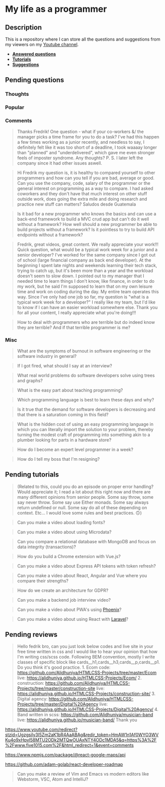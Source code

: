 # My life as a programmer

## Description

This is a repository where I can store all the 
questions and suggestions from my viewers on my [Youtube channel](https://www.youtube.com/user/Fidde12345).

* **[Answered questions](https://www.youtube.com/playlist?list=PLBAZWBMYeVYjXogYQDd1rwVI0c5YoioqU)**
* **[Tutorials](./tutorials.md)**
* **[Suggestions](./suggestions.md)**

## Pending questions

### Thoughts

### Popular

### Comments

> Thanks Fredrik! One question - what if your co-workers &/ the manager picks a time frame for you to do a task? I've had this happen a few times working as a junior recently, and needless to say, I definitely felt like it was too short of a deadline, I took waaaay longer than "planned" and "underdelivered", which gave me even stronger feels of imposter syndrome. Any thoughts? P. S. I later left the company since it had other issues aswell.

> Hi Fredrik my question is, it is healthy to compared yourself to other programmers and how can you tell if you are bad, average or good. Can you use the company, code, salary of the programmer or the general interest on programming as a way to compare. I had asked coworkers and they don't have that much interest on other stuff outside work, does going the extra mile and doing research and practice new stuff can matters?  Saludos desde Guatemala

> Is it bad for a new programmer who knows the basics and can use a back-end framework to build a MVC crud app but can't do it well without a framework? How well should a new programmer be able to build projects without a framework? Is it pointless to try to build API endpoints without a framework?

> Fredrik,  great videos, great content. We really appreciate your work!!! Quick question, what would be a typical work week for a junior and a senior developer? I've worked for the same company since I got out of school (large financial company as back end developer). At the beginning I spent late nights and weekends learning their tech stack, trying to catch up, but it's been more than a year and the workload doesn't seem to slow down. I pointed out to my manager that I needed time to learn things I don't know, like finance, in order to do my work, but he said I'm supposed to learn that on my own leisure time and work on coding during the day. My entire team operates this way. Since I've only had one job so far, my question is "what is a typical work week for a developer?" I really like my team, but I'd like to know if I can have an easier workload somewhere else. Thank you for all your content, I really appreciate what you're doing!!!

> How to deal with programmers who are terrible but do indeed know they are terrible? And if that terrible programmer is me?

### Misc

> What are the symptoms of burnout in software engineering or the software industry in general?

> If I got fired, what should I say at an interview?

> What real world problems do software developers solve using trees and graphs?

> What is the easy part about teaching programming?

> Which programming language is best to learn these days and why?

> Is it true that the demand for software developers is decreasing and that there is a saturation coming in this field?

> What is the hidden cost of using an easy programming language in which you can literally import the solution to your problem, thereby turning the modest craft of programming into something akin to a plumber looking for parts in a hardware store?

> How do I become an expert level programmer in a week?

> How do I tell my boss that I'm resigning?

## Pending tutorials

> (Related to this, could you do an episode on proper error handling? Would appreciate it; I read a lot about this right now and there are many different opinions from senior people. Some say throw, some say never throw. Some say use Either monads. Some say always return undefined or null. Some say do all of these depending on context. Etc... I would love some rules and best practices. 🙃)

> Can you make a video about loading fonts?

> Can you make a video about using Microdata?

> Can you compare a relational database with MongoDB and focus on data integrity (transactions)?

> How do you build a Chrome extension with Vue.js?

> Can you make a video about Express API tokens with token refresh?

> Can you make a video about React, Angular and Vue where you compare their strengths?

> How do we create an architecture for GDPR?

> Can you make a backend job interview video?

> Can you make a video about PWA's using [Phoenix](http://phoenixframework.org)?

> Can you make a video about using React with [Laravel](https://laravel.com/)?

## Pending reviews

> Hello fedrik bro, can you just look below codes and live site in your free time written in css  and I would like to hear your opinion that how I'm writing css/scss code. Following BEM convention, mostly I write classes of specific block like cards__h1,cards__h3,cards__p,cards__p1. Do you think it's good practice. 1. Ecom code: https://github.com/Alidhuniya/HTMLCSS-Projects/tree/master/Ecom live: https://alidhuniya.github.io/HTMLCSS-Projects/Ecom/ 2. construction: https://github.com/Alidhuniya/HTMLCSS-Projects/tree/master/construction-site live:  https://alidhuniya.github.io/HTMLCSS-Projects/construction-site/ 3. Digital agency: https://github.com/Alidhuniya/HTMLCSS-Projects/tree/master/Digital%20Agency live:  https://alidhuniya.github.io/HTMLCSS-Projects/Digital%20Agency/ 4. Band written in scss:  https://github.com/Alidhuniya/musician-band live:  https://alidhuniya.github.io/musician-band/ Thank you

https://www.youtube.com/redirect?stzid=Ugzgsily3I5Zm2aK1bR4AaABAg&redir_token=HmAW1n1Af0WYO3WVKu4o9xHpvl58MTU2ODk2MTQwOUAxNTY4ODc1MDA5&q=https%3A%2F%2Fwww.five1015.com%2F&html_redirect=1&event=comments

https://www.npmjs.com/package/@react-google-maps/api

https://github.com/adam-golab/react-developer-roadmap

> Can you make a review of Vim and Emacs vs modern editors like Webstorm, VSC, Atom and IntelliJ?
